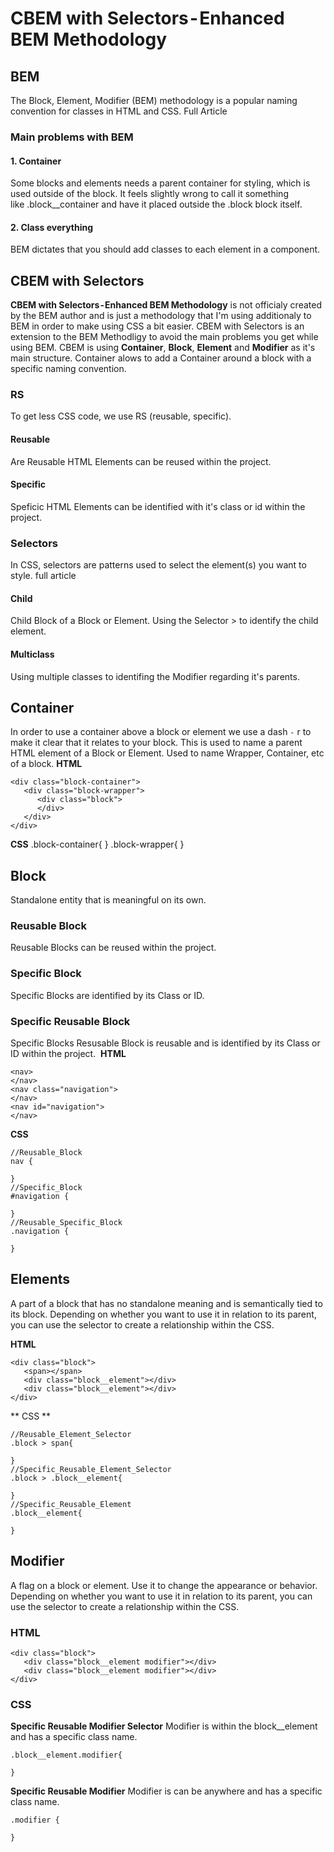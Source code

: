 # CBEM with Selectors - Enhanced BEM Methodology #

## BEM ##
The Block, Element, Modifier (BEM) methodology is a popular naming convention for classes in HTML and CSS. Full Article
### Main problems with BEM ###
#### 1. Container ####
Some blocks and elements needs a parent container for styling, which is used outside of the block. It feels slightly wrong to call it something like .block__container and have it placed outside the .block block itself.
#### 2. Class everything ####
BEM dictates that you should add classes to each element in a component. 

## CBEM with Selectors ##
**CBEM with Selectors - Enhanced BEM Methodology** is not officialy created by the BEM author and is just a methodology that I'm using additionaly to BEM in order to make using CSS a bit easier.
CBEM with Selectors is an extension to the BEM Methodligy to avoid the main problems you get while using BEM. CBEM is using **Container**, **Block**, **Element** and **Modifier** as it's main structure. Container alows to add a Container around a block with a specific naming convention. 
### RS ###
To get less CSS code, we use RS (reusable, specific).
#### Reusable #####
Are Reusable HTML Elements can be reused within the project.
#### Specific ####
Speficic HTML Elements can be identified with it's class or id within the project.
### Selectors ###
In CSS, selectors are patterns used to select the element(s) you want to style. full article
#### Child ####
Child Block of a Block or Element. Using the Selector > to identify the child element. 
#### Multiclass ####
Using multiple classes to identifing  the Modifier regarding it's parents.

## Container ##
In order to use a container above a block or element we use a dash `-` r to make it clear that it relates to your block. This is used to name a parent HTML element of a Block or Element. Used to name Wrapper, Container, etc of a block.
**HTML** 
```
<div class="block-container">
   <div class="block-wrapper">
      <div class="block">
      </div>
   </div>
</div>
```
**CSS**
.block-container{
}
.block-wrapper{
}
## Block ##
Standalone entity that is meaningful on its own. 
### Reusable Block ###
Reusable Blocks can be reused within the project. 
### Specific Block ###
Specific Blocks are identified by its Class or ID.
### Specific Reusable Block ###
Specific Blocks Resusable Block is reusable and is identified by its Class or ID within the project. 
**HTML** 
```
<nav>
</nav>
<nav class="navigation">
</nav>
<nav id="navigation">
</nav>
```
**CSS**
```
//Reusable_Block
nav {
  
}
//Specific_Block
#navigation {
  
}
//Reusable_Specific_Block
.navigation {
  
}
```
## Elements ##
A part of a block that has no standalone meaning and is semantically tied to its block. Depending on whether you want to use it in relation to its parent, you can use the selector to create a relationship within the CSS.

**HTML** 
```
<div class="block">
   <span></span>
   <div class="block__element"></div> 
   <div class="block__element"></div>
</div>
```
** CSS **
```
//Reusable_Element_Selector
.block > span{
   
}
//Specific_Reusable_Element_Selector
.block > .block__element{
   
}
//Specific_Reusable_Element 
.block__element{

}
```
## Modifier ##
A flag on a block or element. Use it to change the appearance or behavior. Depending on whether you want to use it in relation to its parent, you can use the selector to create a relationship within the CSS.

### HTML ###
```
<div class="block">
   <div class="block__element modifier"></div>
   <div class="block__element modifier"></div>
</div>
```
### CSS ###
**Specific Reusable Modifier Selector** 
Modifier is within the block__element and has a specific class name.
```
.block__element.modifier{

}
```
**Specific Reusable Modifier** 
Modifier is can be anywhere and has a specific class name.
```
.modifier {

}
```

